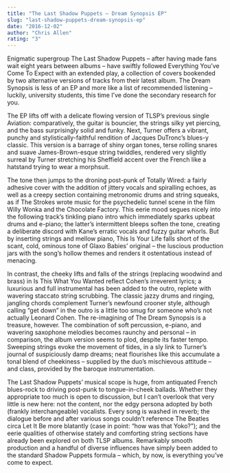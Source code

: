 ```yaml
---
title: "The Last Shadow Puppets – Dream Synopsis EP"
slug: "last-shadow-puppets-dream-synopsis-ep"
date: "2016-12-02"
author: "Chris Allen"
rating: "3"
---
```


Enigmatic supergroup The Last Shadow Puppets – after having made fans wait eight years between albums – have swiftly followed Everything You’ve Come To Expect with an extended play, a collection of covers bookended by two alternative versions of tracks from their latest album. The Dream Synopsis is less of an EP and more like a list of recommended listening – luckily, university students, this time I’ve done the secondary research for you.

The EP lifts off with a delicate flowing version of TLSP’s previous single Aviation: comparatively, the guitar is bouncier, the strings silky yet piercing, and the bass surprisingly solid and funky. Next, Turner offers a vibrant, punchy and stylistically-faithful rendition of Jacques DuTronc’s blues-y classic. This version is a barrage of shiny organ tones, terse rolling snares and suave James-Brown-esque string twiddles, rendered very slightly surreal by Turner stretching his Sheffield accent over the French like a hatstand trying to wear a morphsuit.

The tone then jumps to the droning post-punk of Totally Wired: a fairly adhesive cover with the addition of jittery vocals and spiralling echoes, as well as a creepy section containing metronomic drums and string squeaks, as if The Strokes wrote music for the psychedelic tunnel scene in the film Willy Wonka and the Chocolate Factory. This eerie mood segues nicely into the following track’s tinkling piano intro which immediately sparks upbeat drums and e-piano; the latter’s intermittent bleeps soften the tone, creating a deliberate discord with Kane’s erratic vocals and fuzzy guitar whorls. But by inserting strings and mellow piano, This Is Your Life falls short of the scant, cold, ominous tone of Glaxo Babies’ original – the luscious production jars with the song’s hollow themes and renders it ostentatious instead of menacing.

In contrast, the cheeky lifts and falls of the strings (replacing woodwind and brass) in Is This What You Wanted reflect Cohen’s irreverent lyrics; a luxurious and full instrumental has been added to the outro, replete with wavering staccato string scrubbing. The classic jazzy drums and ringing, jangling chords complement Turner’s newfound crooner style, although calling “get down” in the outro is a little too smug for someone who’s not actually Leonard Cohen. The re-imagining of The Dream Synopsis is a treasure, however. The combination of soft percussion, e-piano, and wavering saxophone melodies becomes raunchy and personal – in comparison, the album version seems to plod, despite its faster tempo. Sweeping strings evoke the movement of tides, in a sly link to Turner’s journal of suspiciously damp dreams; neat flourishes like this accumulate a tonal blend of cheekiness – supplied by the duo’s mischievous attitude – and class, provided by the baroque instrumentation.

The Last Shadow Puppets’ musical scope is huge, from antiquated French blues-rock to driving post-punk to tongue-in-cheek ballads. Whether they appropriate too much is open to discussion, but I can’t overlook that very little is new here: not the content, nor the edgy persona adopted by both (frankly interchangeable) vocalists. Every song is washed in reverb; the dialogue before and after various songs couldn’t reference The Beatles circa Let It Be more blatantly (case in point: “how was that Yoko?”); and the eerie qualities of otherwise stately and comforting string sections have already been explored on both TLSP albums. Remarkably smooth production and a handful of diverse influences have simply been added to the standard Shadow Puppets formula – which, by now, is everything you’ve come to expect.
